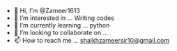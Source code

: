 - 👋 Hi, I’m @Zameer1613
- 👀 I’m interested in ... Writing codes
- 🌱 I’m currently learning ... python 
- 💞️ I’m looking to collaborate on ...
- 📫 How to reach me ... shaikhzameersir10@gmail.com

<!---
Zameer1613/Zameer1613 is a ✨ special ✨ repository because its `README.md` (this file) appears on your GitHub profile.
You can click the Preview link to take a look at your changes.
--->
